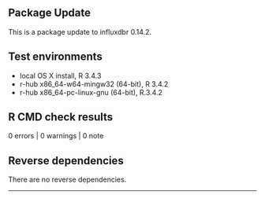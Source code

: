 ## Package Update

This is a package update to influxdbr 0.14.2. 

## Test environments
* local OS X install, R 3.4.3
* r-hub x86_64-w64-mingw32 (64-bit), R 3.4.2
* r-hub x86_64-pc-linux-gnu (64-bit), R.3.4.2

## R CMD check results

0 errors | 0 warnings | 0 note

## Reverse dependencies

There are no reverse dependencies.

---
